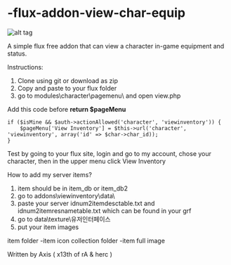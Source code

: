 # -flux-addon-view-char-equip

![alt tag](http://image.prntscr.com/image/e6021e27cf6f48b6b8769866ccc92bc4.png)

A simple flux free addon that can view a character in-game equipment and status. 

Instructions:

1. Clone using git or download as zip
2. Copy and paste to your flux folder
3. go to modules\character\pagemenu\ and open view.php

Add this code before <b>return $pageMenu</b>
```
if ($isMine && $auth->actionAllowed('character', 'viewinventory')) {
	$pageMenu['View Inventory'] = $this->url('character', 'viewinventory', array('id' => $char->char_id));
}
```
Test by going to your flux site, login and go to my account, chose your character, then in the upper menu click View Inventory

How to add my server items?

1. item should be in item_db or item_db2
2. go to addons\viewinventory\data\
3. paste your server idnum2itemdesctable.txt and idnum2itemresnametable.txt which can be found in your grf
3. go to data\texture\유저인터페이스
4. put your item images

item folder 
-item icon
collection folder
-item full image



Written by Axis ( x13th of rA & herc )
